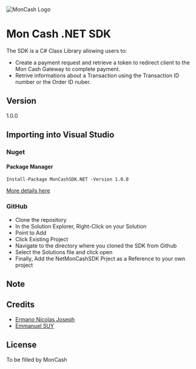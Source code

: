 
![MonCash Logo](https://bitbucket.org/moncashsdk/c-moncash-sdk/raw/f6329f078c0449a8f1781de8ccb7e4cecdde29f9/moncash.jpg)
# Mon Cash .NET SDK

The SDK is a C# Class Library allowing users to:
* Create a payment request and retrieve a token to redirect client to the Mon Cash Gateway to complete payment.
* Retrive informations about a Transaction using the Transaction ID number or the Order ID nuber.

## Version
1.0.0

## Importing into Visual Studio
### Nuget
#### Package Manager
`Install-Package MonCashSDK.NET -Version 1.0.0`

[More details here](https://www.nuget.org/packages/MonCashSDK.NET/)

### GitHub
* Clone the repository
* In the Solution Explorer, Right-Click on your Solution
* Point to Add
* Click Existing Project
* Navigate to the directory where you cloned the SDK from Github
* Select the Solutions file and click open
* Finally, Add the NetMonCashSDK Prject as a Reference to your own project

## Note

## Credits

- [Ermano Nicolas Joseph](https://linkedin.com/in/jnermano)
- [Emmanuel SUY](http://www.linkedin.com/in/emmanuel-suy-11474277)

## License

To be filled by MonCash